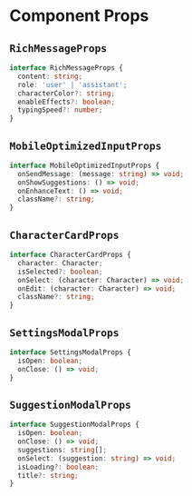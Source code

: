 # Component Props

## `RichMessageProps`

```typescript
interface RichMessageProps {
  content: string;
  role: 'user' | 'assistant';
  characterColor?: string;
  enableEffects?: boolean;
  typingSpeed?: number;
}
```

## `MobileOptimizedInputProps`

```typescript
interface MobileOptimizedInputProps {
  onSendMessage: (message: string) => void;
  onShowSuggestions: () => void;
  onEnhanceText: () => void;
  className?: string;
}
```

## `CharacterCardProps`

```typescript
interface CharacterCardProps {
  character: Character;
  isSelected?: boolean;
  onSelect: (character: Character) => void;
  onEdit: (character: Character) => void;
  className?: string;
}
```

## `SettingsModalProps`

```typescript
interface SettingsModalProps {
  isOpen: boolean;
  onClose: () => void;
}
```

## `SuggestionModalProps`

```typescript
interface SuggestionModalProps {
  isOpen: boolean;
  onClose: () => void;
  suggestions: string[];
  onSelect: (suggestion: string) => void;
  isLoading?: boolean;
  title?: string;
}
```
